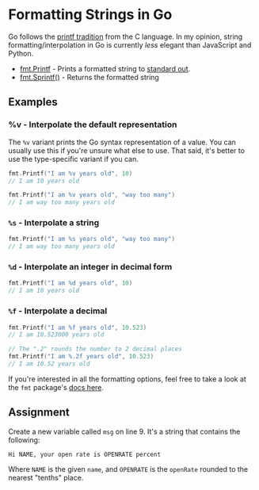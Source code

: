 # Formatting Strings in Go

Go follows the [printf tradition](https://cplusplus.com/reference/cstdio/printf/) from the C language. In my opinion, string formatting/interpolation in Go is currently *less* elegant than JavaScript and Python.

* [fmt.Printf](https://pkg.go.dev/fmt#Printf) - Prints a formatted string to [standard out](https://stackoverflow.com/questions/3385201/confused-about-stdin-stdout-and-stderr).
* [fmt.Sprintf()](https://pkg.go.dev/fmt#Sprintf) - Returns the formatted string

## Examples

### %v - Interpolate the default representation

The `%v` variant prints the Go syntax representation of a value. You can usually use this if you're unsure what else to use. That said, it's better to use the type-specific variant if you can.

```go
fmt.Printf("I am %v years old", 10)
// I am 10 years old

fmt.Printf("I am %v years old", "way too many")
// I am way too many years old
```

### `%s` - Interpolate a string

```go
fmt.Printf("I am %s years old", "way too many")
// I am way too many years old
```

### `%d` - Interpolate an integer in decimal form

```go
fmt.Printf("I am %d years old", 10)
// I am 10 years old
```

### `%f` - Interpolate a decimal

```go
fmt.Printf("I am %f years old", 10.523)
// I am 10.523000 years old

// The ".2" rounds the number to 2 decimal places
fmt.Printf("I am %.2f years old", 10.523)
// I am 10.52 years old
```

If you're interested in all the formatting options, feel free to take a look at the `fmt` package's [docs here](https://pkg.go.dev/fmt#hdr-Printing).

## Assignment

Create a new variable called `msg` on line 9. It's a string that contains the following:

```
Hi NAME, your open rate is OPENRATE percent
```

Where `NAME` is the given `name`, and `OPENRATE` is the `openRate` rounded to the nearest "tenths" place.
